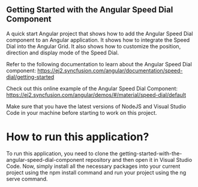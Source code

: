 ## Getting Started with the Angular Speed Dial Component
A quick start Angular project that shows how to add the Angular Speed Dial component to an Angular application. It shows how to integrate the Speed Dial into the Angular Grid. It also shows how to customize the position, direction and display mode of the Speed Dial.

Refer to the following documentation to learn about the Angular Speed Dial component: https://ej2.syncfusion.com/angular/documentation/speed-dial/getting-started 

Check out this online example of the Angular Speed Dial Component: https://ej2.syncfusion.com/angular/demos/#/material/speed-dial/default 

Make sure that you have the latest versions of NodeJS and Visual Studio Code in your machine before starting to work on this project.

# How to run this application?
To run this application, you need to clone the getting-started-with-the-angular-speed-dial-component repository and then open it in Visual Studio Code. Now, simply install all the necessary packages into your current project using the npm install command and run your project using the ng serve command.

